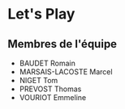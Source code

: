 # Let's Play

## Membres de l'équipe

- BAUDET Romain
- MARSAIS-LACOSTE Marcel
- NIGET Tom
- PREVOST Thomas
- VOURIOT Emmeline
